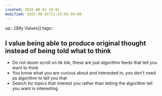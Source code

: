 ```yaml
---
created: 2025-08-01 20:01
modified: 2025-08-01T21:25:05-04:00
---
```

up:: [[My Values]]
tags::
## I value being able to produce original thought instead of being told what to think

<!--
Define the behaviors that align with this value. These actions will guide you back, when you fall off track. Be sure to include the “why” behind each. -->

- Do not doom scroll on tik tok, these are just algorithm feeds that tell you want to think
- You know what you are curious about and interested in, you don't need as algorithm to tell you that
- Search for topics that interest you rather than letting the algorithm tell you want is interesting
